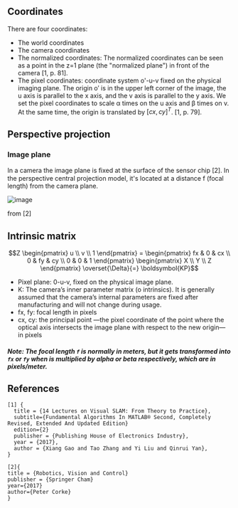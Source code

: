 
## Coordinates

There are four coordinates:
- The world coordinates
- The camera coordinates
- The normalized coordinates: The normalized coordinates can be seen as a point in the z=1 plane (the "normalized plane") in front of the camera [1, p. 81].
- The pixel coordinates: coordinate system o'-u-v fixed on the physical imaging plane. The origin o′ is in the upper left corner of the image, the u axis is parallel to the x axis, and the v axis is parallel to the y axis. We set the pixel
coordinates to scale α times on the u axis and β times on v. At the same time, the origin is translated by $[cx , cy ]^T$. [1, p. 79].



## Perspective projection

### Image plane

In a camera the image plane is ﬁxed at the surface of the sensor chip [2].
In the perspective central projection model, it's located at a distance f (focal length) from the camera plane.

![image](https://github.com/ManuelZ/camera-calibration/assets/115771/09f747da-70bc-4040-9115-d38fc13160cf)

from [2]


## Intrinsic matrix

```math 
Z \begin{pmatrix} u \\ v \\ 1 \end{pmatrix} = \begin{pmatrix} fx & 0 & cx \\ 0 & fy & cy \\ 0 & 0 & 1 \end{pmatrix} \begin{pmatrix} X \\ Y \\ Z \end{pmatrix} \overset{\Delta}{=} \boldsymbol{KP}
```

- Pixel plane: 0-u-v, fixed on the physical image plane.
- K: The camera’s inner parameter matrix (o intrinsics). It is generally assumed that the camera’s internal parameters are fixed after manufacturing and will not change during usage.
- fx, fy: focal length in pixels
- cx, cy: the principal point —the pixel coordinate of the point where the optical axis intersects the image plane with respect to the new origin— in pixels

##### Note: The focal length `f` is normally in meters, but it gets transformed into `fx` or `fy` when is multiplied by alpha or beta respectively, which are in pixels/meter.




## References
```
[1] {
  title = {14 Lectures on Visual SLAM: From Theory to Practice},
  subtitle={Fundamental Algorithms In MATLAB® Second, Completely Revised, Extended And Updated Edition}
  edition={2}
  publisher = {Publishing House of Electronics Industry},
  year = {2017},
  author = {Xiang Gao and Tao Zhang and Yi Liu and Qinrui Yan},
}

[2]{
title = {Robotics, Vision and Control}
publisher = {Springer Cham}
year={2017}
author={Peter Corke}
}
```
